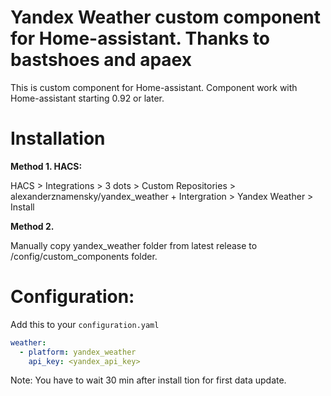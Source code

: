 # Yandex Weather custom component for Home-assistant. Thanks to bastshoes and apaex
This is custom component for Home-assistant. 
Component work with Home-assistant starting 0.92 or later.

# Installation

**Method 1. HACS:**

HACS > Integrations > 3 dots > Custom Repositories > alexanderznamensky/yandex_weather + Intergration > Yandex Weather > Install

**Method 2.**

Manually copy yandex_weather folder from latest release to /config/custom_components folder.

# Configuration:

Add this to your `configuration.yaml`

```yaml
weather:
  - platform: yandex_weather
    api_key: <yandex_api_key>    
```

Note: You have to wait 30 min after install tion for first data update.
